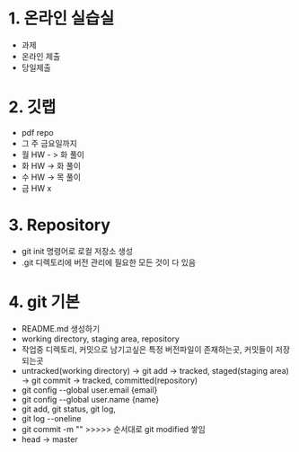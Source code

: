 #  1. 온라인 실습실

- 과제
- 온라인 제출
- 당일제출





# 2. 깃랩

-  pdf repo
- 그 주 금요일까지
- 월 HW - > 화 풀이
- 화 HW -> 화 풀이
- 수 HW -> 목 풀이                                                          
- 금 HW x



# 3.  Repository

- git init 명령어로 로컬 저장소 생성
- .git 디렉토리에 버전 관리에 필요한 모든 것이 다 있음





# 4. git 기본

- README.md 생성하기
- working directory, staging area, repository
- 작업중 디렉토리, 커밋으로 남기고싶은 특정 버전파일이 존재하는곳, 커밋들이 저장되는곳
- untracked(working directory) -> git add -> tracked, staged(staging area) -> git commit -> tracked, committed(repository)
- git config --global user.email {email}
- git config --global user.name {name}
- git add, git status, git log, 
- git log --oneline
- git commit -m ""  >>>>> 순서대로 git modified 쌓임 
- head -> master 
